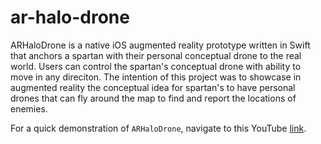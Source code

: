 # ar-halo-drone

ARHaloDrone is a native iOS augmented reality prototype written in Swift that anchors a spartan with their personal conceptual drone to the real world. Users 
can control the spartan's conceptual drone with ability to move in any direciton. The intention of this project was to showcase in augmented reality the conceptual 
idea for spartan's to have personal drones that can fly around the map to find and report the locations of enemies. 

For a quick demonstration of `ARHaloDrone`, navigate to this YouTube [link]().
